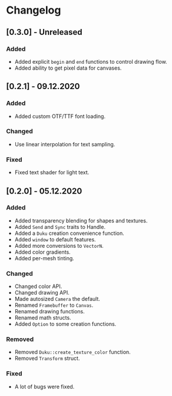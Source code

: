 # Changelog

## [0.3.0] - Unreleased

### Added

- Added explicit `begin` and `end` functions to control drawing flow.
- Added ability to get pixel data for canvases.

## [0.2.1] - 09.12.2020

### Added

- Added custom OTF/TTF font loading.

### Changed

- Use linear interpolation for text sampling.

### Fixed

- Fixed text shader for light text.

## [0.2.0] - 05.12.2020

### Added

- Added transparency blending for shapes and textures.
- Added `Send` and `Sync` traits to Handle.
- Added a `Duku` creation convenience function.
- Added `window` to default features.
- Added more conversions to `VectorN`.
- Added color gradients.
- Added per-mesh tinting.

### Changed

- Changed color API.
- Changed drawing API.
- Made autosized `Camera` the default.
- Renamed `Framebuffer` to `Canvas`.
- Renamed drawing functions.
- Renamed math structs.
- Added `Option` to some creation functions.

### Removed

- Removed `Duku::create_texture_color` function.
- Removed `Transform` struct.

### Fixed

- A lot of bugs were fixed.
